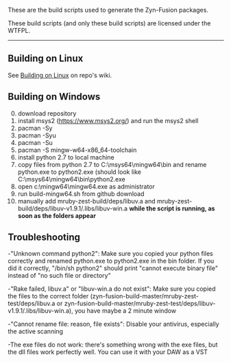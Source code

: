 These are the build scripts used to generate the Zyn-Fusion packages.

These build scripts (and only these build scripts) are licensed under the
WTFPL.

---

## Building on Linux 
See [Building on Linux](../../wiki/Building-on-Linux) on repo's wiki.

## Building on Windows 
0. download repository
1. install msys2 (https://www.msys2.org/) and run the msys2 shell
2. pacman -Sy
3. pacman -Syu
4. pacman -Su
5. pacman -S mingw-w64-x86_64-toolchain
6. install python 2.7 to local machine
7. copy files from python 2.7 to C:\msys64\mingw64\bin and rename python.exe to python2.exe (should look like C:\msys64\mingw64\bin\python2.exe
8. open c:\mingw64\mingw64.exe as administrator
9. run build-mingw64.sh from github download
10. manually add mruby-zest-build/deps/libuv.a and mruby-zest-build/deps/libuv-v1.9.1/.libs/libuv-win.a **while the script is running, as soon as the folders appear**

## Troubleshooting

-"Unknown command python2": Make sure you copied your python files correctly and renamed python.exe to python2.exe in the bin folder. If you did it correctly, "/bin/sh python2" should print "cannot execute binary file" instead of "no such file or directory"

-"Rake failed, libuv.a" or "libuv-win.a do not exist": Make sure you copied the files to the correct folder (zyn-fusion-build-master/mruby-zest-test/deps/libuv.a or zyn-fusion-build-master/mruby-zest-test/deps/libuv-v1.9.1/.libs/libuv-win.a), you have maybe a 2 minute window

-"Cannot rename file: reason, file exists": Disable your antivirus, especially the active scanning

-The exe files do not work: there's something wrong with the exe files, but the dll files work perfectly well. You can use it with your DAW as a VST
